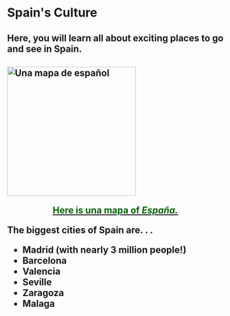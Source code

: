 <h1>Spain's Culture</h1>
 
<h2> Here, you will learn all about exciting places to go and see in Spain. <h2> 

 <a href="https://www.lonelyplanet.com/maps/europe/spain/" title="View source">
   <img src="http://www.lonelyplanet.com/maps/europe/spain/map_of_spain.jpg" alt="Una mapa de español" height="300" width="300" align="middle">
  <p style="text-align:center; color: darkgreen;"> Here is <b> una mapa </b> of <i> España.</i> </p>
 
 </a>

 <div> The biggest cities of Spain are. . . </div>
  <ul>
   <li> Madrid <b> (with nearly 3 million people!) </b> </li>
   <li> Barcelona </li>
   <li> Valencia </li>
   <li> Seville </li>
   <li> Zaragoza </li>
   <li> Malaga </li>
  </ul>
